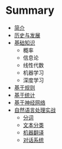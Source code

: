 # Summary

* [简介](README.md)
* [历史与发展](chapter1.md)
* [基础知识](ji-chu-zhi-shi.md)
  * 概率
  * 信息论
  * 线性代数
  * 机器学习
  * 深度学习
* [基于规则](ji-yu-gui-ze.md)
* [基于统计](ji-yu-tong-ji.md)
* [基于神经网络](ji-yu-shen-jing-wang-luo.md)
* [自然语言处理实战](zi-ran-yu-yan-chu-li-shi-zhan.md)
  * [分词](zi-ran-yu-yan-chu-li-shi-zhan/test.md)
  * [文本分类](zi-ran-yu-yan-chu-li-shi-zhan/wen-ben-fen-lei.md)
  * [机器翻译](zi-ran-yu-yan-chu-li-shi-zhan/ji-qi-fan-yi.md)
  * [对话系统](zi-ran-yu-yan-chu-li-shi-zhan/dui-hua-xi-tong.md)

